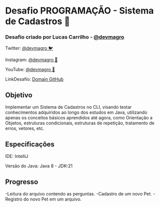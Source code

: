 # Desafio PROGRAMAÇÃO - Sistema de Cadastros 🚀

### Desafio criado por Lucas Carrilho - [@devmagro](https://www.linkedin.com/in/karilho/)

Twitter: [@devmagro 🐦 ](https://x.com/devmagro)

Instagram: [@devmagro 📸](https://instagram.com/devmagro)

YouTube: [@devmagro 🎥](https://www.youtube.com/@devmagro)

LinkDesafio: [Domain GitHub](https://github.com/karilho/desafioCadastro)

## Objetivo
Implementar um Sistema de Cadastros no CLI, visando testar conhecimentos adquiridos ao longo dos estudos em Java, 
utilizando apenas os conceitos básicos aprendidos até agora, como Orientação a Objetos, estruturas condicionais, 
estruturas de repetição, tratamento de erros, vetores, etc.

## Especificações

IDE: IntelliJ

Versão do Java: Java 8 - JDK-21

## Progresso
-Leitura do arquivo contendo as perguntas.
-Cadastro de um novo Pet.
-Registro do novo Pet em um arquivo.

